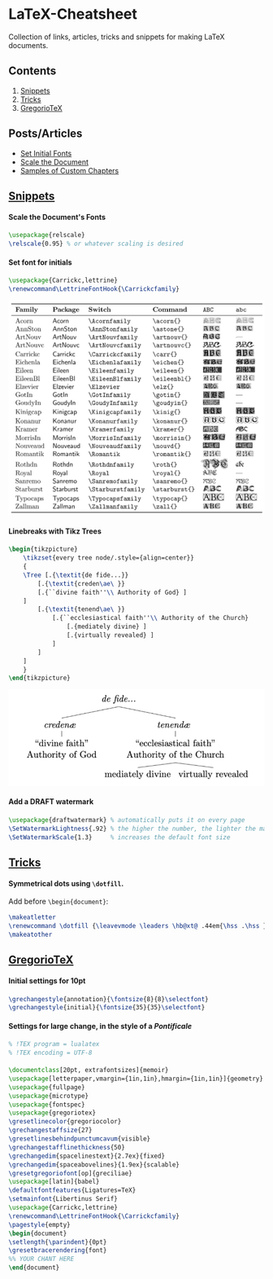 # LaTeX-Cheatsheet

Collection of links, articles, tricks and snippets for making LaTeX documents.

## Contents

1. [Snippets](#snippets)
2. [Tricks](#tricks)
3. [GregorioTeX](#gregorio)

## Posts/Articles

- [Set Initial Fonts](https://tex.stackexchange.com/a/250479/254874)
- [Scale the Document](https://tex.stackexchange.com/a/70240/254874)
- [Samples of Custom Chapters](http://zoonek.free.fr/LaTeX/LaTeX_samples_chapter/0.html)

## [Snippets](#snippets)

#### Scale the Document's Fonts

```LaTeX
\usepackage{relscale}
\relscale{0.95} % or whatever scaling is desired
```

#### Set font for initials

```LaTeX
\usepackage{Carrickc,lettrine}
\renewcommand\LettrineFontHook{\Carrickcfamily}
```
![Options for Fancy Dropcaps](./images/initials.jpg)

#### Linebreaks with Tikz Trees

```LaTeX
\begin{tikzpicture}
    \tikzset{every tree node/.style={align=center}}
    {
	\Tree [.{\textit{de fide...}} 
		[.{\textit{creden\ae\ }} 
		[.{``divine faith''\\ Authority of God} ]
	]
		[.{\textit{tenend\ae\ }} 
			[.{``ecclesiastical faith''\\ Authority of the Church} 
				[.{mediately divine} ]
				[.{virtually revealed} ]
			]
		]
	]
	}
\end{tikzpicture}
```
![Tikz Tree Line Breaks](./images/line_breaks_trees.png)

#### Add a DRAFT watermark

```latex
\usepackage{draftwatermark} % automatically puts it on every page
\SetWatermarkLightness{.92} % the higher the number, the lighter the mark
\SetWatermarkScale{1.3}     % increases the default font size
```

## [Tricks](#tricks)

#### Symmetrical dots using `\dotfill`.

Add before `\begin{document}`:

```LaTeX
\makeatletter
\renewcommand \dotfill {\leavevmode \leaders \hb@xt@ .44em{\hss .\hss }\hfill \kern \z@}
\makeatother
```
## [GregorioTeX](#gregorio)

#### Initial settings for 10pt

```LaTeX
\grechangestyle{annotation}{\fontsize{8}{8}\selectfont}
\grechangestyle{initial}{\fontsize{35}{35}\selectfont}
```

#### Settings for large change, in the style of a _Pontificale_

```latex
% !TEX program = lualatex
% !TEX encoding = UTF-8

\documentclass[20pt, extrafontsizes]{memoir}
\usepackage[letterpaper,vmargin={1in,1in},hmargin={1in,1in}]{geometry}
\usepackage{fullpage}
\usepackage{microtype}
\usepackage{fontspec}
\usepackage{gregoriotex}
\gresetlinecolor{gregoriocolor}
\grechangestaffsize{27}
\gresetlinesbehindpunctumcavum{visible}
\grechangestafflinethickness{50}
\grechangedim{spacelinestext}{2.7ex}{fixed}
\grechangedim{spaceabovelines}{1.9ex}{scalable}
\gresetgregoriofont[op]{greciliae}
\usepackage[latin]{babel}
\defaultfontfeatures{Ligatures=TeX}
\setmainfont{Libertinus Serif}
\usepackage{Carrickc,lettrine}
\renewcommand\LettrineFontHook{\Carrickcfamily}
\pagestyle{empty}
\begin{document}
\setlength{\parindent}{0pt}
\gresetbracerendering{font} 
%% YOUR CHANT HERE
\end{document}
```
